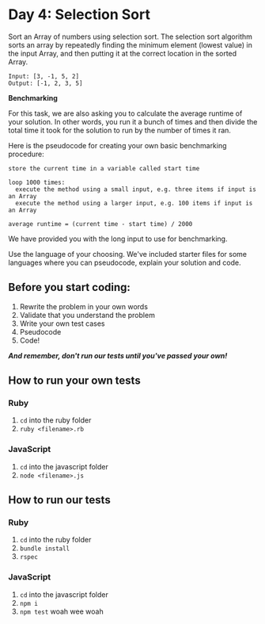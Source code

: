 # Day 4: Selection Sort

Sort an Array of numbers using selection sort. The selection sort algorithm sorts an array by repeatedly finding the minimum element (lowest value) in the input Array, and then putting it at the correct location in the sorted Array.

```
Input: [3, -1, 5, 2]
Output: [-1, 2, 3, 5]
```

**Benchmarking**

For this task, we are also asking you to calculate the average runtime of your solution. In other words, you run it a bunch of times and then divide the total time it took for the solution to run by the number of times it ran.

Here is the pseudocode for creating your own basic benchmarking procedure:

```
store the current time in a variable called start time

loop 1000 times:
  execute the method using a small input, e.g. three items if input is an Array
  execute the method using a larger input, e.g. 100 items if input is an Array

average runtime = (current time - start time) / 2000
```

We have provided you with the long input to use for benchmarking.

Use the language of your choosing. We've included starter files for some languages where you can pseudocode, explain your solution and code.

## Before you start coding:

1. Rewrite the problem in your own words
2. Validate that you understand the problem
3. Write your own test cases
4. Pseudocode
5. Code!

**_And remember, don't run our tests until you've passed your own!_**

## How to run your own tests

### Ruby

1. `cd` into the ruby folder
2. `ruby <filename>.rb`

### JavaScript

1. `cd` into the javascript folder
2. `node <filename>.js`

## How to run our tests

### Ruby

1. `cd` into the ruby folder
2. `bundle install`
3. `rspec`

### JavaScript

1. `cd` into the javascript folder
2. `npm i`
3. `npm test`
woah wee woah